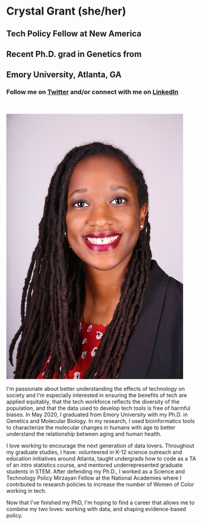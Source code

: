 # **Crystal Grant (she/her)**
## Tech Policy Fellow at New America
## Recent Ph.D. grad in Genetics from
## Emory University, Atlanta, GA
### Follow me on [Twitter](http://twitter.com/itscrystalgrant) and/or connect with me on [LinkedIn](https://www.linkedin.com/in/itscrystalgrant/)

&nbsp;

![](headshot.JPG)

I'm passionate about better understanding the effects of technology on society and I'm especially interested in ensuring the benefits of tech are applied equitably, that the tech workforce reflects the diversity of the population, and that the data used to develop tech tools is free of harmful biases. In May 2020, I graduated from Emory University with my Ph.D. in Genetics and Molecular Biology. In my research, I used bioinformatics tools to characterize the molecular changes in humans with age to better understand the relationship between aging and human health.

I love working to encourage the next generation of data lovers. Throughout my graduate studies, I have: volunteered in K-12 science outreach and education initiatives around Atlanta, taught undergrads how to code as a TA of an intro statistics course, and mentored underrepresented graduate students in STEM. After defending my Ph.D., I worked as a Science and Technology Policy Mirzayan Fellow at the National Academies where I contributed to research policies to increase the number of Women of Color working in tech.

Now that I've finished my PhD, I'm hoping to find a career that allows me to combine my two loves: working with data, and shaping evidence-based policy.
